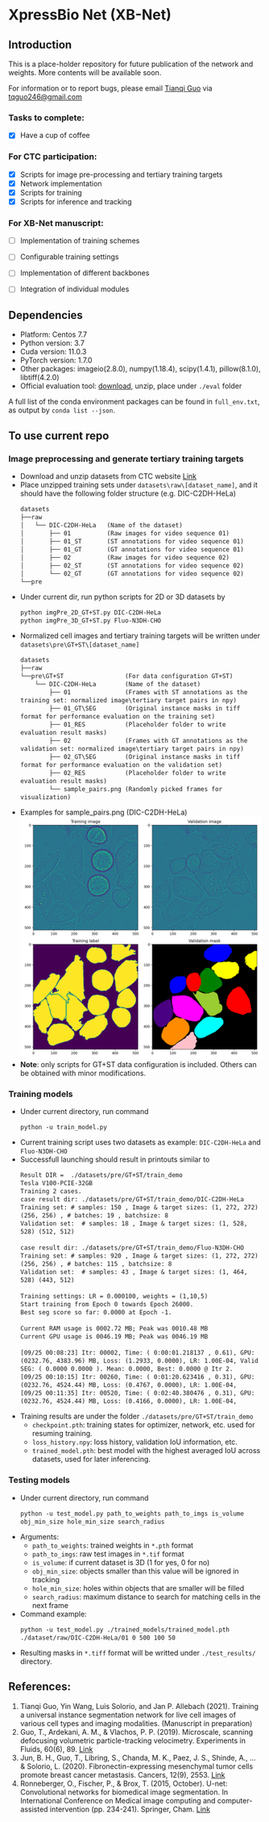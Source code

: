 # XpressBio Net (XB-Net)

## Introduction
This is a place-holder repository for future publication of the network and weights.
More contents will be available soon.

For information or to report bugs, please email [Tianqi Guo](https://www.linkedin.com/in/tianqi-guo-purdue/) via tqguo246@gmail.com

### Tasks to complete:
- [x] Have a cup of coffee

### For CTC participation: 
- [x] Scripts for image pre-processing and tertiary training targets
- [x] Network implementation 
- [x] Scripts for training
- [x] Scripts for inference and tracking

### For XB-Net manuscript: 
- [ ] Implementation of training schemes
- [ ] Configurable training settings
- [ ] Implementation of different backbones
- [ ] Integration of individual modules


## Dependencies
- Platform: Centos 7.7
- Python version: 3.7
- Cuda version: 11.0.3
- PyTorch version: 1.7.0
- Other packages: imageio(2.8.0), numpy(1.18.4), scipy(1.4.1), pillow(8.1.0), libtiff(4.2.0)
- Official evaluation tool: [download](http://celltrackingchallenge.net/evaluation-methodology/), unzip, place under `./eval` folder

A full list of the conda environment packages can be found in `full_env.txt`, as output by `conda list --json`.

## To use current repo
### Image preprocessing and generate tertiary training targets
- Download and unzip datasets from CTC website [Link](http://celltrackingchallenge.net/2d-datasets/)
- Place unzipped training sets under `datasets\raw\[dataset_name]`, and it should have the following folder structure (e.g. DIC-C2DH-HeLa)
  ```
  datasets
  ├──raw
  │   └── DIC-C2DH-HeLa   (Name of the dataset)
  │       ├── 01          (Raw images for video sequence 01)
  │       ├── 01_ST       (ST annotations for video sequence 01)
  │       ├── 01_GT       (GT annotations for video sequence 01)
  │       ├── 02          (Raw images for video sequence 02)
  │       ├── 02_ST       (ST annotations for video sequence 02)
  │       └── 02_GT       (GT annotations for video sequence 02)
  └──pre
  ```    
- Under current dir, run python scripts for 2D or 3D datasets by 
  ```
  python imgPre_2D_GT+ST.py DIC-C2DH-HeLa
  python imgPre_3D_GT+ST.py Fluo-N3DH-CHO
  ```
- Normalized cell images and tertiary training targets will be written under `datasets\pre\GT+ST\[dataset_name]`
  ```
  datasets
  ├──raw  
  └──pre\GT+ST                 (For data configuration GT+ST)                            
      └── DIC-C2DH-HeLa        (Name of the dataset)
          ├── 01               (Frames with ST annotations as the training set: normalized image\tertiary target pairs in npy)
          ├── 01_GT\SEG        (Original instance masks in tiff format for performance evaluation on the training set)
          ├── 01_RES           (Placeholder folder to write evaluation result masks)
          ├── 02               (Frames with GT annotations as the validation set: normalized image\tertiary target pairs in npy)
          ├── 02_GT\SEG        (Original instance masks in tiff format for performance evaluation on the validation set)
          ├── 02_RES           (Placeholder folder to write evaluation result masks)
          └── sample_pairs.png (Randomly picked frames for visualization)
  ```  
- Examples for sample_pairs.png (DIC-C2DH-HeLa)
  ![sample_pairs](/pics/sample_pairs.png)
- **Note**: only scripts for GT+ST data configuration is included. Others can be obtained with minor modifications.

### Training models
- Under current directory, run command
  ```
  python -u train_model.py
  ```
- Current training script uses two datasets as example: `DIC-C2DH-HeLa` and `Fluo-N3DH-CHO`
- Successfull launching should result in printouts similar to
  ```
  Result DIR =  ./datasets/pre/GT+ST/train_demo
  Tesla V100-PCIE-32GB  
  Training 2 cases.
  case result dir: ./datasets/pre/GT+ST/train_demo/DIC-C2DH-HeLa
  Training set: # samples: 150 , Image & target sizes: (1, 272, 272) (256, 256) , # batches: 19 , batchsize: 8
  Validation set:  # samples: 18 , Image & target sizes: (1, 528, 528) (512, 512)

  case result dir: ./datasets/pre/GT+ST/train_demo/Fluo-N3DH-CHO
  Training set: # samples: 920 , Image & target sizes: (1, 272, 272) (256, 256) , # batches: 115 , batchsize: 8
  Validation set:  # samples: 43 , Image & target sizes: (1, 464, 528) (443, 512)

  Training settings: LR = 0.000100, weights = (1,10,5)
  Start training from Epoch 0 towards Epoch 26000.
  Best seg score so far: 0.0000 at Epoch -1.

  Current RAM usage is 0002.72 MB; Peak was 0010.48 MB
  Current GPU usage is 0046.19 MB; Peak was 0046.19 MB

  [09/25 00:08:23] Itr: 00002, Time: ( 0:00:01.218137 , 0.61), GPU: (0232.76, 4383.96) MB, Loss: (1.2933, 0.0000), LR: 1.00E-04, Valid SEG: ( 0.0000 0.0000 ). Mean: 0.0000, Best: 0.0000 @ Itr 2.
  [09/25 00:10:15] Itr: 00260, Time: ( 0:01:20.623416 , 0.31), GPU: (0232.76, 4524.44) MB, Loss: (0.4767, 0.0000), LR: 1.00E-04, 
  [09/25 00:11:35] Itr: 00520, Time: ( 0:02:40.380476 , 0.31), GPU: (0232.76, 4524.44) MB, Loss: (0.4166, 0.0000), LR: 1.00E-04, 
  ```
- Training results are under the folder `./datasets/pre/GT+ST/train_demo`
  - `checkpoint.pth`: training states for optimizer, network, etc. used for resuming training.
  - `loss_history.npy`: loss history, validation IoU information, etc.
  - `trained_model.pth`: best model with the highest averaged IoU across datasets, used for later inferencing.

### Testing models
- Under current directory, run command
  ```
  python -u test_model.py path_to_weights path_to_imgs is_volume obj_min_size hole_min_size search_radius
  ```
- Arguments:
  - `path_to_weights`: trained weights in `*.pth` format
  - `path_to_imgs`: raw test images in `*.tif` format
  - `is_volume`: if current dataset is 3D (1 for yes, 0 for no)
  - `obj_min_size`: objects smaller than this value will be ignored in tracking
  - `hole_min_size`: holes within objects that are smaller will be filled 
  - `search_radius`: maximum distance to search for matching cells in the next frame
- Command example:
  ```
  python -u test_model.py ./trained_models/trained_model.pth ./dataset/raw/DIC-C2DH-HeLa/01 0 500 100 50
  ```
 - Resulting masks in `*.tiff` format will be writted under `./test_results/` directory.
 
## References:
1. Tianqi Guo, Yin Wang, Luis Solorio, and Jan P. Allebach (2021). Training a universal instance segmentation network for live cell images of various cell types and imaging modalities. (Manuscript in preparation)
2. Guo, T., Ardekani, A. M., & Vlachos, P. P. (2019). Microscale, scanning defocusing volumetric particle-tracking velocimetry. Experiments in Fluids, 60(6), 89. [Link](https://link.springer.com/article/10.1007/s00348-019-2731-4)
3. Jun, B. H., Guo, T., Libring, S., Chanda, M. K., Paez, J. S., Shinde, A., ... & Solorio, L. (2020). Fibronectin-expressing mesenchymal tumor cells promote breast cancer metastasis. Cancers, 12(9), 2553. [Link](https://doi.org/10.3390/cancers12092553)
4. Ronneberger, O., Fischer, P., & Brox, T. (2015, October). U-net: Convolutional networks for biomedical image segmentation. In International Conference on Medical image computing and computer-assisted intervention (pp. 234-241). Springer, Cham. [Link](https://arxiv.org/abs/1505.04597)
